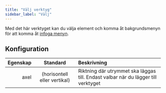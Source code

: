 ```yaml
---
title: "Välj verktyg"
sidebar_label: "Välj"
---
```



Med det här verktyget kan du välja element och komma åt bakgrundsmenyn för att komma åt [infoga menyn](../insert).

## Konfiguration

| Egenskap |           Standard           | Beskrivning                                                                       |
| --------:|:----------------------------:|:--------------------------------------------------------------------------------- |
|     axel | (horisontell eller vertikal) | Riktning där utrymmet ska läggas till. Endast valbar när du lägger till verktyget |
